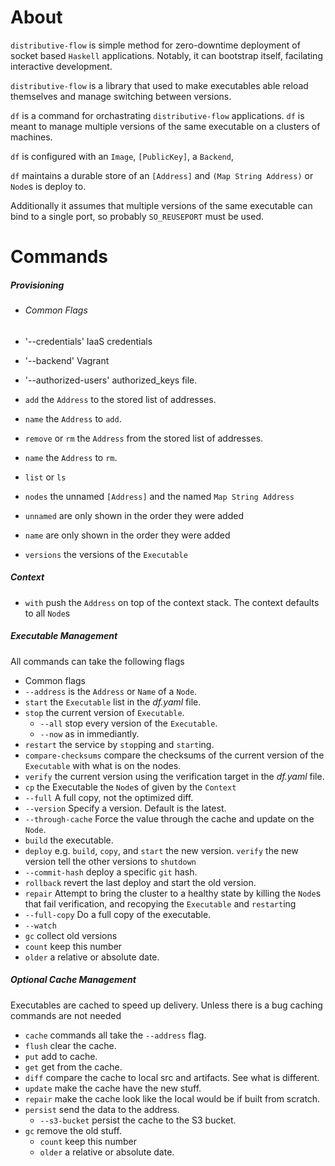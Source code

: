 # About

`distributive-flow` is simple method for zero-downtime deployment of socket based `Haskell` applications. Notably, it can bootstrap itself, facilating interactive development.

`distributive-flow` is a library that used to make executables able reload themselves and manage switching between versions. 

`df` is a command for orchastrating `distributive-flow` applications. `df` is meant to manage multiple versions of the same executable on a clusters of machines. 

`df` is configured with an `Image`, `[PublicKey]`, a `Backend`,

`df` maintains a durable store of an `[Address]` and `(Map String Address)` or `Node`s is deploy to.

Additionally it assumes that multiple versions of the same executable can bind to a single port, so probably `SO_REUSEPORT` must be used.

# Commands

##### Provisioning
- ###### Common Flags

 - '--credentials' IaaS credentials
 - '--backend' Vagrant
 - '--authorized-users' authorized_keys file.
- `add` the `Address` to the stored list of addresses.
 - `name` the `Address` to `add`.
- `remove` or `rm` the `Address` from the stored list of addresses.
 - `name` the `Address` to `rm`.
- `list` or `ls`
 - `nodes` the unnamed `[Address]` and  the named `Map String Address`
  - `unnamed` are only shown in the order they were added
  - `name` are only shown in the order they were added
 - `versions` the versions of the `Executable`

##### Context
- `with` push the `Address` on top of the context stack. The context defaults to all `Node`s

##### Executable Management

All commands can take the following flags
- Common flags
 - `--address`  is the `Address` or `Name` of a `Node`.
- `start` the `Executable` list in the *df.yaml* file.
- `stop`  the current version of `Executable`.
  - `--all` stop every version of the `Executable`.
  - `--now` as in immediantly.
- `restart` the service by `stop`ping and `start`ing.
- `compare-checksums` compare the checksums of the current version of the `Executable` with what is on the nodes.
- `verify` the current version using the verification target in the *df.yaml* file.
- `cp` the Executable the `Node`s of given by the `Context`
 - `--full` A full copy, not the optimized diff.
 - `--version` Specify a version. Default is the latest.
 - `--through-cache` Force the value through the cache and update on the `Node`.
- `build` the executable.
- `deploy` e.g. `build`, `copy`, and `start` the new version. `verify` the new
  version tell the other versions to `shutdown`
 - `--commit-hash` deploy a specific `git` hash.
- `rollback` revert the last deploy and start the old version.
- `repair` Attempt to bring the cluster to a healthy state by killing the `Node`s that fail verification, and recopying the `Executable` and `restart`ing
 - `--full-copy` Do a full copy of the executable.
 - `--watch`
- `gc` collect old versions
 - `count` keep this number
 - `older` a relative or absolute date.

##### Optional Cache Management
Executables are cached to speed up delivery. Unless there is a bug caching commands are not needed
- `cache` commands all take the `--address` flag.
 - `flush` clear the cache.
 - `put` add to cache.
 - `get` get from the cache.
 - `diff` compare the cache to local src and artifacts. See what is different.
 - `update` make the cache have the new stuff.
 - `repair` make the cache look like the local would be if built from scratch.
 - `persist` send the data to the address.
   - `--s3-bucket` persist the cache to the S3 bucket.  
 - `gc` remove the old stuff.
   - `count` keep this number
   - `older` a relative or absolute date.

